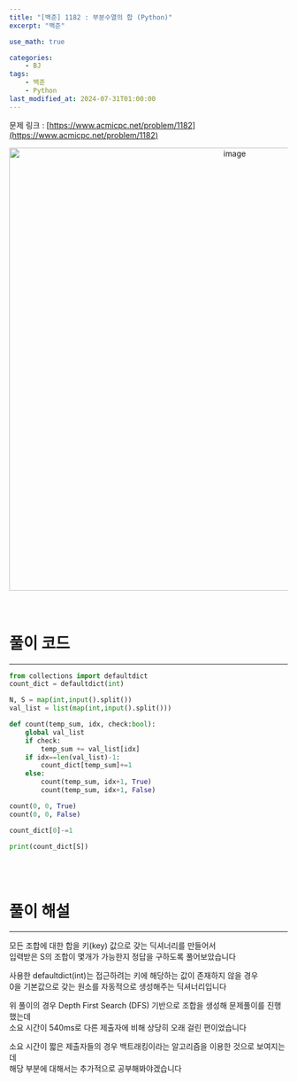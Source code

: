 ```yaml
---
title: "[백준] 1182 : 부분수열의 합 (Python)"
excerpt: "백준"

use_math: true

categories:
    - BJ
tags:
    - 백준
    - Python
last_modified_at: 2024-07-31T01:00:00
---
```


<!--bundle exec jekyll serve : 임시 확인-->

문제 링크 : [https://www.acmicpc.net/problem/1182](https://www.acmicpc.net/problem/1182)
<br>
<center><img width="800" alt="image" src="https://github.com/user-attachments/assets/d561f5b5-04ed-4a98-b204-9472093f4694"></center>
<br>
<br>

# 풀이 코드
---
```python
from collections import defaultdict
count_dict = defaultdict(int)

N, S = map(int,input().split())
val_list = list(map(int,input().split()))

def count(temp_sum, idx, check:bool):
    global val_list
    if check:
        temp_sum += val_list[idx]
    if idx==len(val_list)-1:
        count_dict[temp_sum]+=1
    else:
        count(temp_sum, idx+1, True)
        count(temp_sum, idx+1, False)

count(0, 0, True)
count(0, 0, False)

count_dict[0]-=1

print(count_dict[S])
```
<br>
<br>

# 풀이 해설
---
모든 조합에 대한 합을 키(key) 값으로 갖는 딕셔너리를 만들어서<br>
입력받은 S의 조합이 몇개가 가능한지 정답을 구하도록 풀어보았습니다<br>

사용한 defaultdict(int)는 접근하려는 키에 해당하는 값이 존재하지 않을 경우<br>
0을 기본값으로 갖는 원소를 자동적으로 생성해주는 딕셔너리입니다<br>

위 풀이의 경우 Depth First Search (DFS) 기반으로 조합을 생성해 문제풀이를 진행했는데<br>
소요 시간이 540ms로 다른 제출자에 비해 상당히 오래 걸린 편이었습니다<br>

소요 시간이 짧은 제출자들의 경우 백트래킹이라는 알고리즘을 이용한 것으로 보여지는데<br>
해당 부분에 대해서는 추가적으로 공부해봐야겠습니다<br>